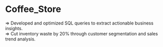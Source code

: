 # Coffee_Store
=> Developed and optimized SQL queries to extract actionable business insights.<br>
=> Cut inventory waste by 20% through customer segmentation and sales trend analysis.
